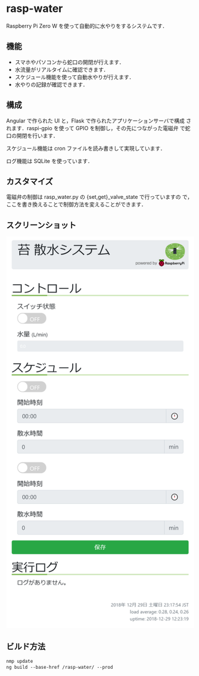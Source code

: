 # rasp-water

Raspberry Pi Zero W を使って自動的に水やりをするシステムです．

## 機能

- スマホやパソコンから蛇口の開閉が行えます．
- 水流量がリアルタイムに確認できます．
- スケジュール機能を使って自動水やりが行えます．
- 水やりの記録が確認できます．

## 構成

Angular で作られた UI と，Flask で作られたアプリケーションサーバで構成
されます．raspi-gpio を使って GPIO を制御し，その先につながった電磁弁
で蛇口の開閉を行います．

スケジュール機能は cron ファイルを読み書きして実現しています．

ログ機能は SQLite を使っています．

## カスタマイズ

電磁弁の制御は rasp_water.py の {set,get}_valve_state で行っていますの
で，ここを書き換えることで制御方法を変えることができます．

## スクリーンショット

<img src="screenshot.png" width="777">

## ビルド方法

```bash:bash
nmp update
ng build --base-href /rasp-water/ --prod
```